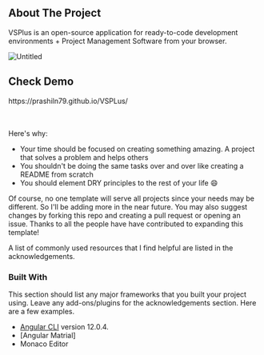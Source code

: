 
<!-- ABOUT THE PROJECT -->
## About The Project

VSPlus is an open-source application for ready-to-code development environments + Project Management Software from your browser.

![Untitled](https://user-images.githubusercontent.com/22612608/123532195-d52b9900-d728-11eb-8a0a-2b89406b23b1.png)


<h2>Check Demo</h2>
https://prashiln79.github.io/VSPLus/
<br>
<br>
<br>



Here's why:
* Your time should be focused on creating something amazing. A project that solves a problem and helps others
* You shouldn't be doing the same tasks over and over like creating a README from scratch
* You should element DRY principles to the rest of your life :smile:

Of course, no one template will serve all projects since your needs may be different. So I'll be adding more in the near future. You may also suggest changes by forking this repo and creating a pull request or opening an issue. Thanks to all the people have have contributed to expanding this template!

A list of commonly used resources that I find helpful are listed in the acknowledgements.

### Built With

This section should list any major frameworks that you built your project using. Leave any add-ons/plugins for the acknowledgements section. Here are a few examples.
* [Angular CLI](https://github.com/angular/angular-cli) version 12.0.4.
* [Angular Matrial]
* Monaco Editor


